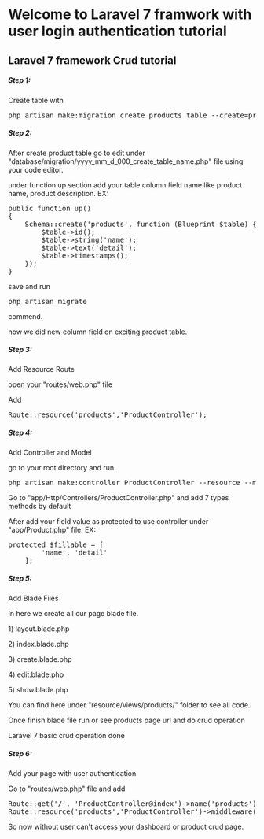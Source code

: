 <h1>Welcome to Laravel 7 framwork with user login authentication tutorial</h1>

<h2>Laravel 7 framework Crud tutorial</h2>
<h5>Step 1:</h5>
<p>Create table with <pre>php artisan make:migration create_products_table --create=products</pre> </p>
<h5>Step 2:</h5>
<p>After create product table go to edit under "database/migration/yyyy_mm_d_000_create_table_name.php" file using your code editor.</p>
<p>under function up section add your table column field name like product name, product description. EX:<pre>
public function up()
{
    Schema::create('products', function (Blueprint $table) {
        $table->id();
        $table->string('name');
        $table->text('detail');
        $table->timestamps();
    });
}</pre></p>
<p>save and run <pre>php artisan migrate</pre> commend.</p>
<p>now we did new column field on exciting product table.</p>
<h5>Step 3:</h5>
<p>Add Resource Route</p>
<p>open your "routes/web.php" file</p>
<p>Add <pre>Route::resource('products','ProductController');</pre></p>
<h5>Step 4:</h5>
<p>Add Controller and Model</p>
<p>go to your root directory and run <pre>php artisan make:controller ProductController --resource --model=Product</pre> </p>
<p>Go to "app/Http/Controllers/ProductController.php" and add 7 types methods by default</p>
<p>After add your field value as protected to use controller under "app/Product.php" file. EX: <pre>protected $fillable = [
        'name', 'detail'
    ];</pre></p>
<h5>Step 5:</h5>
<p>Add Blade Files</p>
<p>In here we create all our page blade file.</p>
<p>1) layout.blade.php</p>

<p>2) index.blade.php</p>

<p>3) create.blade.php</p>

<p>4) edit.blade.php</p>

<p>5) show.blade.php</p>
<p>You can find here under "resource/views/products/" folder to see all code.</p>
<p>Once finish blade file run or see products page url and do crud operation</p>
<p>Laravel 7 basic crud operation done</p>
<h5>Step 6:</h5>
<p>Add your page with user authentication.</p>
<p>Go to "routes/web.php" file and add <pre>Route::get('/', 'ProductController@index')->name('products')->middleware('auth');
Route::resource('products','ProductController')->middleware('auth');</pre></p>
<p>So now without user can't access your dashboard or product crud page.</p>
